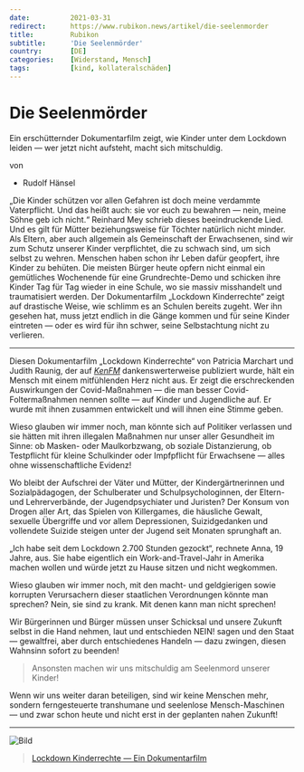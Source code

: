 ```yaml
---
date:          2021-03-31
redirect:      https://www.rubikon.news/artikel/die-seelenmorder
title:         Rubikon
subtitle:      'Die Seelenmörder'
country:       [DE]
categories:    [Widerstand, Mensch]
tags:          [kind, kollateralschäden]
---
```

# Die Seelenmörder

Ein erschütternder Dokumentarfilm zeigt, wie Kinder unter dem Lockdown leiden — wer jetzt nicht aufsteht, macht sich mitschuldig.

von 
   * Rudolf  Hänsel

„Die Kinder schützen vor allen Gefahren ist doch meine verdammte Vaterpflicht. Und das heißt auch: sie vor euch zu bewahren — nein, meine Söhne geb ich nicht.“ Reinhard Mey schrieb dieses beeindruckende Lied. Und es gilt für Mütter beziehungsweise für Töchter natürlich nicht minder. Als Eltern, aber auch allgemein als Gemeinschaft der Erwachsenen, sind wir zum Schutz unserer Kinder verpflichtet, die zu schwach sind, um sich selbst zu wehren. Menschen haben schon ihr Leben dafür geopfert, ihre Kinder zu behüten. Die meisten Bürger heute opfern nicht einmal ein gemütliches Wochenende für eine Grundrechte-Demo und schicken ihre Kinder Tag für Tag wieder in eine Schule, wo sie massiv misshandelt und traumatisiert werden. Der Dokumentarfilm „Lockdown Kinderrechte“ zeigt auf drastische Weise, wie schlimm es an Schulen bereits zugeht. Wer ihn gesehen hat, muss jetzt endlich in die Gänge kommen und für seine Kinder eintreten — oder es wird für ihn schwer, seine Selbstachtung nicht zu verlieren.

---

Diesen Dokumentarfilm „Lockdown Kinderrechte“ von Patricia Marchart und Judith Raunig, der auf [*KenFM*](https://kenfm.de/lockdown-kinderrechte-ein-dokumentarfilm/) dankenswerterweise publiziert wurde, hält ein Mensch mit einem mitfühlenden Herz nicht aus. Er zeigt die erschreckenden Auswirkungen der Covid-Maßnahmen — die man besser Covid-Foltermaßnahmen nennen sollte — auf Kinder und Jugendliche auf. Er wurde mit ihnen zusammen entwickelt und will ihnen eine Stimme geben.

Wieso glauben wir immer noch, man könnte sich auf Politiker verlassen und sie hätten mit ihren illegalen Maßnahmen nur unser aller Gesundheit im Sinne: ob Masken- oder Maulkorbzwang, ob soziale Distanzierung, ob Testpflicht für kleine Schulkinder oder Impfpflicht für Erwachsene — alles ohne wissenschaftliche Evidenz!

Wo bleibt der Aufschrei der Väter und Mütter, der Kindergärtnerinnen und Sozialpädagogen, der Schulberater und Schulpsychologinnen, der Eltern- und Lehrerverbände, der Jugendpsychiater und Juristen? Der Konsum von Drogen aller Art, das Spielen von Killergames, die häusliche Gewalt, sexuelle Übergriffe und vor allem Depressionen, Suizidgedanken und vollendete Suizide steigen unter der Jugend seit Monaten sprunghaft an.

„Ich habe seit dem Lockdown 2.700 Stunden gezockt“, rechnete Anna, 19 Jahre, aus. Sie habe eigentlich ein Work-and-Travel-Jahr in Amerika machen wollen und würde jetzt zu Hause sitzen und nicht wegkommen.

Wieso glauben wir immer noch, mit den macht- und geldgierigen sowie korrupten Verursachern dieser staatlichen Verordnungen könnte man sprechen? Nein, sie sind zu krank. Mit denen kann man nicht sprechen!

Wir Bürgerinnen und Bürger müssen unser Schicksal und unsere Zukunft selbst in die Hand nehmen, laut und entschieden NEIN! sagen und den Staat — gewaltfrei, aber durch entschiedenes Handeln — dazu zwingen, diesen Wahnsinn sofort zu beenden! 

>Ansonsten machen wir uns mitschuldig am Seelenmord unserer Kinder!

Wenn wir uns weiter daran beteiligen, sind wir keine Menschen mehr, sondern ferngesteuerte transhumane und seelenlose Mensch-Maschinen — und zwar schon heute und nicht erst in der geplanten nahen Zukunft!

---
![Bild](/media/images/4dcf24c46b483c38960a2de8ab1afc17.jpg)

> [Lockdown Kinderrechte — Ein Dokumentarfilm](https://kenfm.de/lockdown-kinderrechte-ein-dokumentarfilm/)



